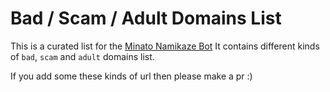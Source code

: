 # Bad / Scam / Adult Domains List
This is a curated list for the [Minato Namikaze Bot](https://github.com/The-4th-Hokage/yondaime-hokage)
It contains different kinds of `bad`, `scam` and `adult` domains list.

If you add some these kinds of url then please make a pr :)
